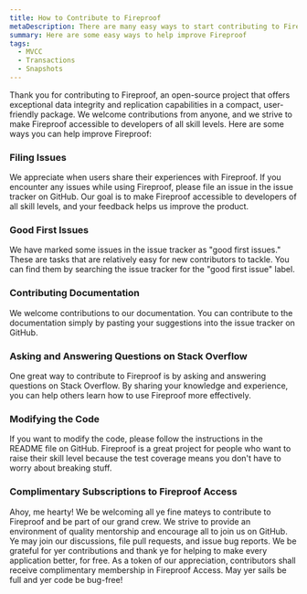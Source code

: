 ```yaml
---
title: How to Contribute to Fireproof
metaDescription: There are many easy ways to start contributing to Fireproof
summary: Here are some easy ways to help improve Fireproof
tags:
  - MVCC
  - Transactions
  - Snapshots
---
```

Thank you for contributing to Fireproof, an open-source project that offers exceptional data integrity and replication capabilities in a compact, user-friendly package. We welcome contributions from anyone, and we strive to make Fireproof accessible to developers of all skill levels. Here are some ways you can help improve Fireproof:

### Filing Issues

We appreciate when users share their experiences with Fireproof. If you encounter any issues while using Fireproof, please file an issue in the issue tracker on GitHub. Our goal is to make Fireproof accessible to developers of all skill levels, and your feedback helps us improve the product.

### Good First Issues

We have marked some issues in the issue tracker as "good first issues." These are tasks that are relatively easy for new contributors to tackle. You can find them by searching the issue tracker for the "good first issue" label.

### Contributing Documentation

We welcome contributions to our documentation. You can contribute to the documentation simply by pasting your suggestions into the issue tracker on GitHub.

### Asking and Answering Questions on Stack Overflow

One great way to contribute to Fireproof is by asking and answering questions on Stack Overflow. By sharing your knowledge and experience, you can help others learn how to use Fireproof more effectively.

### Modifying the Code

If you want to modify the code, please follow the instructions in the README file on GitHub. Fireproof is a great project for people who want to raise their skill level because the test coverage means you don't have to worry about breaking stuff.

### Complimentary Subscriptions to Fireproof Access

Ahoy, me hearty! We be welcoming all ye fine mateys to contribute to Fireproof and be part of our grand crew. We strive to provide an environment of quality mentorship and encourage all to join us on GitHub. Ye may join our discussions, file pull requests, and issue bug reports. We be grateful for yer contributions and thank ye for helping to make every application better, for free. As a token of our appreciation, contributors shall receive complimentary membership in Fireproof Access. May yer sails be full and yer code be bug-free!
